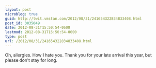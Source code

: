 ```yaml
---
layout: post
microblog: true
guid: http://twit.vmstan.com/2012/08/31/241654322834833408.html
post_id: 3035049
date: 2012-08-31T15:50:54-0600
lastmod: 2012-08-31T15:50:54-0600
type: post
url: /2012/08/31/241654322834833408.html
---
```

Oh, allergies. How I hate you. Thank you for your late arrival this year, but please don't stay for long.
